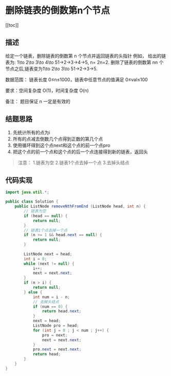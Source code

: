 # 删除链表的倒数第n个节点
[[toc]]

## 描述
给定一个链表，删除链表的倒数第 n 个节点并返回链表的头指针
例如，
给出的链表为: 1\to 2\to 3\to 4\to 51→2→3→4→5, n= 2n=2.
删除了链表的倒数第 nn 个节点之后,链表变为1\to 2\to 3\to 51→2→3→5.

数据范围： 链表长度 0≤n≤1000，链表中任意节点的值满足 0≤val≤100

要求：空间复杂度 O(1)，时间复杂度 O(n)

备注：
题目保证 n 一定是有效的

## 结题思路
1. 先统计所有的点为i
2. 所有的点减去倒数几个点得到正数的第几个点
3. 使用循环得到这个点next和这个点的前一个点pro
4. 把这个点的前一个点和这个点的后一个点连接得到新的链表，返回头

>注意：
1.链表为空
2.链表1个点去掉一个点
3.去掉头结点

## 代码实现
```java
import java.util.*;

public class Solution {
    public ListNode removeNthFromEnd (ListNode head, int n) {
        // 链表为空
        if (head == null) {
            return null;
        }
        // 链表1个点去掉一个点
        if (n >= 1 && head.next == null) {
            return null;
        }
        
        ListNode next = head;
        int i = 0;
        while (next != null) {
            i++;
            next = next.next;
        }
        if (n > i) {
            return null;
        } else {
            int num = i - n;
            // 去掉头结点
            if (num == 0) {
                return head.next;
            }
            next = head;
            ListNode pro = head;
            for (int j = 0 ; j < num ; j++) {
                pro = next;
                next = next.next;
            }
            pro.next = next.next;
            return head;
        }
    }
}
```

